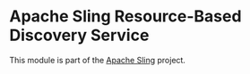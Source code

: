 # Apache Sling Resource-Based Discovery Service

This module is part of the [Apache Sling](https://sling.apache.org) project.
